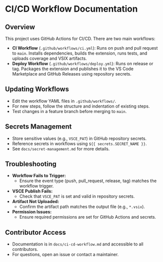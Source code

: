 # CI/CD Workflow Documentation

## Overview

This project uses GitHub Actions for CI/CD. There are two main workflows:

- **CI Workflow** (`.github/workflows/ci.yml`): Runs on push and pull request to `main`. Installs dependencies, builds
  the extension, runs tests, and uploads coverage and VSIX artifacts.
- **Deploy Workflow** (`.github/workflows/deploy.yml`): Runs on release or tag. Packages the extension and publishes it
  to the VS Code Marketplace and GitHub Releases using repository secrets.

## Updating Workflows

- Edit the workflow YAML files in `.github/workflows/`.
- For new steps, follow the structure and indentation of existing steps.
- Test changes in a feature branch before merging to `main`.

## Secrets Management

- Store sensitive values (e.g., `VSCE_PAT`) in GitHub repository secrets.
- Reference secrets in workflows using `${{ secrets.SECRET_NAME }}`.
- See `docs/secret-management.md` for more details.

## Troubleshooting

- **Workflow Fails to Trigger:**
  - Ensure the event type (push, pull_request, release, tag) matches the workflow trigger.
- **VSCE Publish Fails:**
  - Check that `VSCE_PAT` is set and valid in repository secrets.
- **Artifact Not Uploaded:**
  - Confirm the artifact path matches the output file (e.g., `*.vsix`).
- **Permission Issues:**
  - Ensure required permissions are set for GitHub Actions and secrets.

## Contributor Access

- Documentation is in `docs/ci-cd-workflow.md` and accessible to all contributors.
- For questions, open an issue or contact a maintainer.
